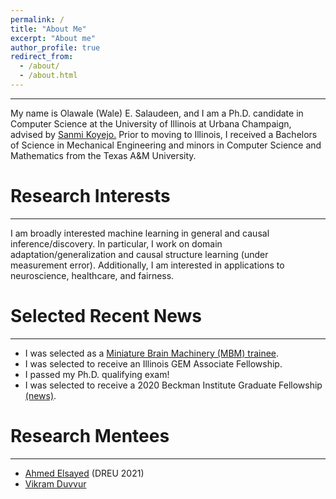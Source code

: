 ```yaml
---
permalink: /
title: "About Me"
excerpt: "About me"
author_profile: true
redirect_from: 
  - /about/
  - /about.html
---
```


---
My name is Olawale (Wale) E. Salaudeen, and I am a Ph.D. candidate in Computer Science
at the University of Illinois at Urbana Champaign, advised by 
<a href="http://sanmi.cs.illinois.edu/">Sanmi Koyejo.</a> 
Prior to moving to Illinois, I
received a Bachelors of Science in Mechanical Engineering and minors in
Computer Science and Mathematics from the Texas A&M University.

# Research Interests
---
I am broadly interested machine learning in general and causal
inference/discovery. In particular, I work on domain adaptation/generalization and causal
structure learning (under measurement error). 
Additionally, I am interested in applications to neuroscience, healthcare, and fairness. 

# Selected Recent News
---
<!---
* I am serving as a reviewer for the 5th Black in AI Workshop at NeurIPS 2021.
* Our paper titled "Domain Generalization for Chain Generative Processes" is
 accepted at the [NeurIPS Workshop on Distribution
 Shift](https://sites.google.com/view/distshift2021).
--->
* I was selected as a [Miniature Brain Machinery
 (MBM) trainee](https://minibrain.beckman.illinois.edu/).
* I was selected to receive an Illinois GEM
Associate Fellowship.
* I passed my Ph.D. qualifying exam!
* I was selected to receive a 2020 Beckman Institute Graduate
Fellowship
[(news)](https://beckman.illinois.edu/about/news/article/2020/05/08/seven-named-2020-beckman-institute-graduate-fellows?fbclid=IwAR1XYI8PpzFLfAsAmQdurMZrywwTyHtTuhpkI3ZlaNUQPNcrY00SZJH0muU).

# Research Mentees
---
* [Ahmed Elsayed](https://www.linkedin.com/in/elsayeaa-2023/) (DREU 2021)
* [Vikram Duvvur](https://www.linkedin.com/in/vikram-duvvur/)
